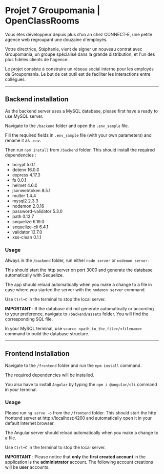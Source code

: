 # Projet 7 Groupomania | OpenClassRooms

Vous êtes développeur depuis plus d'un an chez CONNECT-E, une petite agence web regroupant une douzaine d'employés.

Votre directrice, Stéphanie, vient de signer un nouveau contrat avec Groupomania, un groupe spécialisé dans la grande distribution, et l'un des plus fidèles clients de l'agence.

Le projet consiste à construire un réseau social interne pour les employés de Groupomania. Le but de cet outil est de faciliter les interactions entre collègues.

---

## **Backend installation**

As the backend server uses a MySQL database, please first have a ready to use MySQL server.

Navigate to the `/backend` folder and open the `.env_sample` file.

Fill the required fields in `.env_sample` file (with your own parameters) and rename it as `.env`.

Then run `npm install` from `/backend` folder. This should install the required dependencies :

- bcrypt 5.0.1
- dotenv 16.0.0
- express 4.17.3
- fs 0.0.1
- helmet 4.6.0
- jsonwebtoken 8.5.1
- multer 1.4.4
- mysql2 2.3.3
- nodemon 2.0.16
- password-validator 5.3.0
- path 0.12.7
- sequelize 6.19.0
- sequelize-cli 6.4.1
- validator 13.7.0
- xss-clean 0.1.1

### **Usage**

Always in the `/backend` folder, run either `node server` or `nodemon server`.

This should start the http server on port 3000 and generate the database automatically with Sequelize.

The app should reload automatically when you make a change to a file in case where you started the server with the `nodemon server` command.

Use `Ctrl+C` in the terminal to stop the local server.

**IMPORTANT** :
If the database did not generate automatically or according to your preference, navigate to `/backend/assets` folder. You will find the corresponding SQL file.

In your MySQL terminal, use `source <path_to_the_file>/<filename>` command to build the database structure.

---

## **Frontend Installation**

Navigate to the `/frontend` folder and run the `npm install` command.

The required dependencies will be installed.

You also have to install `Angular` by typing the `npm i @angular/cli` command in your terminal.


### **Usage**

Please run `ng serve -o` from the `/frontend` folder. This should start the http frontend server at http://localhost:4200 and automatically open it in your default Internet browser.

The Angular server should reload automatically when you make a change to a file.

Use `Ctrl+C` in the terminal to stop the local server.

**IMPORTANT** :
Please notice that **only**
the **first created account** in the application is the **administrator** account.
The following account creations will be **user** accounts.
